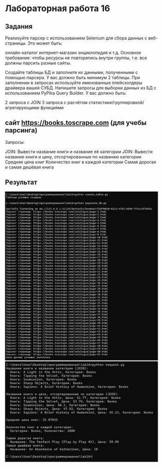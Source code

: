 # Лабораторная работа 16
## Задания 
Реализуйте парсер с использованием Selenium для сбора данных с веб-страницы. Это может быть:

онлайн-каталог
интернет-магазин
энциклопедия и т.д.
Основное требование: чтобы ресурсы не повторялись внутри группы, т.е. все должны парсить разные сайты.

Создайте таблицы БД и заполните их данными, полученными с помощью парсера. У вас должно быть минимум 2 таблицы. При заполнении в запросах используйте именованные плейсхолдеры драйвера вашей СУБД.
Напишите запросы для выборки данных из БД с использованием PyPika Query Builder. У вас должно быть:

2 запроса с JOIN
3 запроса с расчётом статистики/группировкой/агрегирующими функциями

## сайт https://books.toscrape.com (для учебы парсинга)
Запросы:

JOIN: Вывести название книги и название её категории
JOIN: Вывести название книги и цену, отсортированные по названию категории
Средняя цена книг
Количество книг в каждой категории
Самая дорогая и самая дешёвая книга
## Результат
![screenshots](L16_data.png)
![screenshots](L16_request.png)

